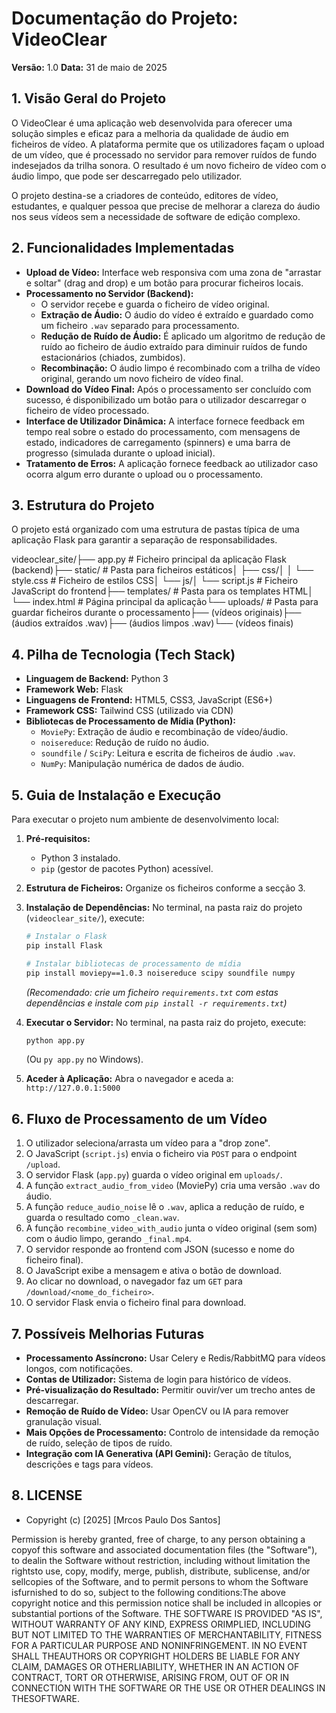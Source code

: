# Documentação do Projeto: VideoClear

**Versão:** 1.0
**Data:** 31 de maio de 2025

## 1. Visão Geral do Projeto

O VideoClear é uma aplicação web desenvolvida para oferecer uma solução simples e eficaz para a melhoria da qualidade de áudio em ficheiros de vídeo. A plataforma permite que os utilizadores façam o upload de um vídeo, que é processado no servidor para remover ruídos de fundo indesejados da trilha sonora. O resultado é um novo ficheiro de vídeo com o áudio limpo, que pode ser descarregado pelo utilizador.

O projeto destina-se a criadores de conteúdo, editores de vídeo, estudantes, e qualquer pessoa que precise de melhorar a clareza do áudio nos seus vídeos sem a necessidade de software de edição complexo.

## 2. Funcionalidades Implementadas

-   **Upload de Vídeo:** Interface web responsiva com uma zona de "arrastar e soltar" (drag and drop) e um botão para procurar ficheiros locais.
-   **Processamento no Servidor (Backend):**
    -   O servidor recebe e guarda o ficheiro de vídeo original.
    -   **Extração de Áudio:** O áudio do vídeo é extraído e guardado como um ficheiro `.wav` separado para processamento.
    -   **Redução de Ruído de Áudio:** É aplicado um algoritmo de redução de ruído ao ficheiro de áudio extraído para diminuir ruídos de fundo estacionários (chiados, zumbidos).
    -   **Recombinação:** O áudio limpo é recombinado com a trilha de vídeo original, gerando um novo ficheiro de vídeo final.
-   **Download do Vídeo Final:** Após o processamento ser concluído com sucesso, é disponibilizado um botão para o utilizador descarregar o ficheiro de vídeo processado.
-   **Interface de Utilizador Dinâmica:** A interface fornece feedback em tempo real sobre o estado do processamento, com mensagens de estado, indicadores de carregamento (spinners) e uma barra de progresso (simulada durante o upload inicial).
-   **Tratamento de Erros:** A aplicação fornece feedback ao utilizador caso ocorra algum erro durante o upload ou o processamento.

## 3. Estrutura do Projeto

O projeto está organizado com uma estrutura de pastas típica de uma aplicação Flask para garantir a separação de responsabilidades.

videoclear_site/├── app.py              # Ficheiro principal da aplicação Flask (backend)├── static/             # Pasta para ficheiros estáticos│   ├── css/│   │   └── style.css   # Ficheiro de estilos CSS│   └── js/│       └── script.js   # Ficheiro JavaScript do frontend├── templates/          # Pasta para os templates HTML│   └── index.html      # Página principal da aplicação└── uploads/            # Pasta para guardar ficheiros durante o processamento├── (vídeos originais)├── (áudios extraídos .wav)├── (áudios limpos .wav)└── (vídeos finais)
## 4. Pilha de Tecnologia (Tech Stack)

-   **Linguagem de Backend:** Python 3
-   **Framework Web:** Flask
-   **Linguagens de Frontend:** HTML5, CSS3, JavaScript (ES6+)
-   **Framework CSS:** Tailwind CSS (utilizado via CDN)
-   **Bibliotecas de Processamento de Mídia (Python):**
    -   `MoviePy`: Extração de áudio e recombinação de vídeo/áudio.
    -   `noisereduce`: Redução de ruído no áudio.
    -   `soundfile` / `SciPy`: Leitura e escrita de ficheiros de áudio `.wav`.
    -   `NumPy`: Manipulação numérica de dados de áudio.

## 5. Guia de Instalação e Execução

Para executar o projeto num ambiente de desenvolvimento local:

1.  **Pré-requisitos:**
    * Python 3 instalado.
    * `pip` (gestor de pacotes Python) acessível.

2.  **Estrutura de Ficheiros:** Organize os ficheiros conforme a secção 3.

3.  **Instalação de Dependências:**
    No terminal, na pasta raiz do projeto (`videoclear_site/`), execute:
    ```bash
    # Instalar o Flask
    pip install Flask

    # Instalar bibliotecas de processamento de mídia
    pip install moviepy==1.0.3 noisereduce scipy soundfile numpy
    ```
    *(Recomendado: crie um ficheiro `requirements.txt` com estas dependências e instale com `pip install -r requirements.txt`)*

4.  **Executar o Servidor:**
    No terminal, na pasta raiz do projeto, execute:
    ```bash
    python app.py
    ```
    (Ou `py app.py` no Windows).

5.  **Aceder à Aplicação:**
    Abra o navegador e aceda a: `http://127.0.0.1:5000`

## 6. Fluxo de Processamento de um Vídeo

1.  O utilizador seleciona/arrasta um vídeo para a "drop zone".
2.  O JavaScript (`script.js`) envia o ficheiro via `POST` para o endpoint `/upload`.
3.  O servidor Flask (`app.py`) guarda o vídeo original em `uploads/`.
4.  A função `extract_audio_from_video` (MoviePy) cria uma versão `.wav` do áudio.
5.  A função `reduce_audio_noise` lê o `.wav`, aplica a redução de ruído, e guarda o resultado como `_clean.wav`.
6.  A função `recombine_video_with_audio` junta o vídeo original (sem som) com o áudio limpo, gerando `_final.mp4`.
7.  O servidor responde ao frontend com JSON (sucesso e nome do ficheiro final).
8.  O JavaScript exibe a mensagem e ativa o botão de download.
9.  Ao clicar no download, o navegador faz um `GET` para `/download/<nome_do_ficheiro>`.
10. O servidor Flask envia o ficheiro final para download.

## 7. Possíveis Melhorias Futuras

-   **Processamento Assíncrono:** Usar Celery e Redis/RabbitMQ para vídeos longos, com notificações.
-   **Contas de Utilizador:** Sistema de login para histórico de vídeos.
-   **Pré-visualização do Resultado:** Permitir ouvir/ver um trecho antes de descarregar.
-   **Remoção de Ruído de Vídeo:** Usar OpenCV ou IA para remover granulação visual.
-   **Mais Opções de Processamento:** Controlo de intensidade da remoção de ruído, seleção de tipos de ruído.
-   **Integração com IA Generativa (API Gemini):** Geração de títulos, descrições e tags para vídeos.

  ## 8. LICENSE

-  Copyright (c) [2025] [Mrcos Paulo Dos Santos]

Permission is hereby granted, free of charge, to any person obtaining a copyof this software and associated documentation files (the "Software"), 
to dealin the Software without restriction, including without limitation the rightsto use, copy, modify, merge, publish, distribute, 
sublicense, and/or sellcopies of the Software, and to permit persons to whom the Software isfurnished to do so,
subject to the following conditions:The above copyright notice and this permission notice shall be included in allcopies or substantial portions of the Software.
THE SOFTWARE IS PROVIDED "AS IS", WITHOUT WARRANTY OF ANY KIND, EXPRESS ORIMPLIED, INCLUDING BUT NOT LIMITED TO THE WARRANTIES OF MERCHANTABILITY,
FITNESS FOR A PARTICULAR PURPOSE AND NONINFRINGEMENT. IN NO EVENT SHALL THEAUTHORS OR COPYRIGHT HOLDERS BE LIABLE FOR ANY CLAIM, 
DAMAGES OR OTHERLIABILITY, WHETHER IN AN ACTION OF CONTRACT, TORT OR OTHERWISE, ARISING FROM,
OUT OF OR IN CONNECTION WITH THE SOFTWARE OR THE USE OR OTHER DEALINGS IN THESOFTWARE.


